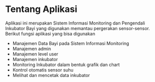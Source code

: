 # Tentang Aplikasi
Aplikasi ini merupakan Sistem Informasi Monitoring dan Pengendali Inkubator Bayi yang digunakan memantau pergerakan sensor-sensor.
Berikut fungsi aplikasi yang bisa digunakan
* Manajemen Data Bayi pada Sistem Informasi Monitoring
* Manajemen admin
* Manajemen level user
* Manajemen inkubator
* Monitoring Inkubator dalam bentuk grafik dan chart
* Kontrol otomatis sensor suhu
* Melihat dan mencetak data inkubator 
